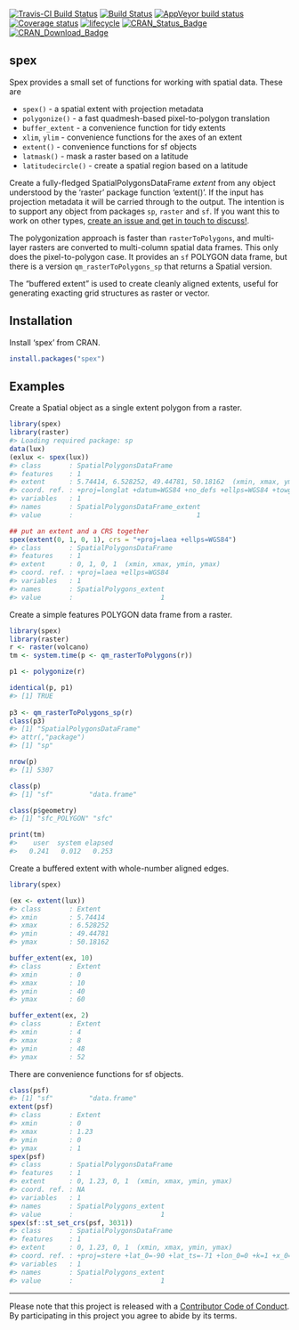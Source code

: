 
<!-- README.md is generated from README.Rmd. Please edit that file -->

<!-- badges: start -->

[![Travis-CI Build
Status](https://travis-ci.org/mdsumner/spex.svg?branch=master&env=BUILD_NAME=xenial_release&label=linux)](https://travis-ci.org/mdsumner/spex)
[![Build
Status](https://travis-ci.org/mdsumner/spex.svg?branch=master&env=BUILD_NAME=osx_release&label=osx)](https://travis-ci.org/mdsumner/spex)
[![AppVeyor build
status](https://ci.appveyor.com/api/projects/status/github/mdsumner/spex?branch=master&svg=true)](https://ci.appveyor.com/project/mdsumner/spex)
[![Coverage
status](https://codecov.io/gh/mdsumner/spex/branch/master/graph/badge.svg)](https://codecov.io/github/mdsumner/spex?branch=master)
[![lifecycle](https://img.shields.io/badge/lifecycle-stable-green.svg)](https://www.tidyverse.org/lifecycle/#stable)
[![CRAN\_Status\_Badge](http://www.r-pkg.org/badges/version/spex)](https://cran.r-project.org/package=spex)
[![CRAN\_Download\_Badge](http://cranlogs.r-pkg.org/badges/spex)](https://cran.r-project.org/package=spex)
<!-- badges: end -->

## spex

Spex provides a small set of functions for working with spatial data.
These are

  - `spex()` - a spatial extent with projection metadata
  - `polygonize()` - a fast quadmesh-based pixel-to-polygon translation
  - `buffer_extent` - a convenience function for tidy extents
  - `xlim`, `ylim` - convenience functions for the axes of an extent
  - `extent()` - convenience functions for sf objects
  - `latmask()` - mask a raster based on a latitude
  - `latitudecircle()` - create a spatial region based on a latitude

Create a fully-fledged SpatialPolygonsDataFrame *extent* from any object
understood by the ‘raster’ package function ‘extent()’. If the input has
projection metadata it will be carried through to the output. The
intention is to support any object from packages `sp`, `raster` and
`sf`. If you want this to work on other types, [create an issue and get
in touch to discuss\!](https://github.com/mdsumner/spex/issues).

The polygonization approach is faster than `rasterToPolygons`, and
multi-layer rasters are converted to multi-column spatial data frames.
This only does the pixel-to-polygon case. It provides an `sf` POLYGON
data frame, but there is a version `qm_rasterToPolygons_sp` that returns
a Spatial version.

The “buffered extent” is used to create cleanly aligned extents, useful
for generating exacting grid structures as raster or vector.

## Installation

Install ‘spex’ from CRAN.

``` r
install.packages("spex")
```

## Examples

Create a Spatial object as a single extent polygon from a raster.

``` r
library(spex)
library(raster)
#> Loading required package: sp
data(lux)
(exlux <- spex(lux))
#> class       : SpatialPolygonsDataFrame 
#> features    : 1 
#> extent      : 5.74414, 6.528252, 49.44781, 50.18162  (xmin, xmax, ymin, ymax)
#> coord. ref. : +proj=longlat +datum=WGS84 +no_defs +ellps=WGS84 +towgs84=0,0,0 
#> variables   : 1
#> names       : SpatialPolygonsDataFrame_extent 
#> value       :                               1

## put an extent and a CRS together
spex(extent(0, 1, 0, 1), crs = "+proj=laea +ellps=WGS84")
#> class       : SpatialPolygonsDataFrame 
#> features    : 1 
#> extent      : 0, 1, 0, 1  (xmin, xmax, ymin, ymax)
#> coord. ref. : +proj=laea +ellps=WGS84 
#> variables   : 1
#> names       : SpatialPolygons_extent 
#> value       :                      1
```

Create a simple features POLYGON data frame from a raster.

``` r
library(spex)
library(raster)
r <- raster(volcano)
tm <- system.time(p <- qm_rasterToPolygons(r))

p1 <- polygonize(r)

identical(p, p1)
#> [1] TRUE
 
p3 <- qm_rasterToPolygons_sp(r)
class(p3)
#> [1] "SpatialPolygonsDataFrame"
#> attr(,"package")
#> [1] "sp"

nrow(p)
#> [1] 5307

class(p)
#> [1] "sf"         "data.frame"

class(p$geometry)
#> [1] "sfc_POLYGON" "sfc"

print(tm)
#>    user  system elapsed 
#>   0.241   0.012   0.253
```

Create a buffered extent with whole-number aligned edges.

``` r
library(spex)

(ex <- extent(lux))
#> class       : Extent 
#> xmin        : 5.74414 
#> xmax        : 6.528252 
#> ymin        : 49.44781 
#> ymax        : 50.18162

buffer_extent(ex, 10)
#> class       : Extent 
#> xmin        : 0 
#> xmax        : 10 
#> ymin        : 40 
#> ymax        : 60

buffer_extent(ex, 2)
#> class       : Extent 
#> xmin        : 4 
#> xmax        : 8 
#> ymin        : 48 
#> ymax        : 52
```

There are convenience functions for sf objects.

``` r
class(psf)
#> [1] "sf"         "data.frame"
extent(psf)
#> class       : Extent 
#> xmin        : 0 
#> xmax        : 1.23 
#> ymin        : 0 
#> ymax        : 1
spex(psf)
#> class       : SpatialPolygonsDataFrame 
#> features    : 1 
#> extent      : 0, 1.23, 0, 1  (xmin, xmax, ymin, ymax)
#> coord. ref. : NA 
#> variables   : 1
#> names       : SpatialPolygons_extent 
#> value       :                      1
spex(sf::st_set_crs(psf, 3031))
#> class       : SpatialPolygonsDataFrame 
#> features    : 1 
#> extent      : 0, 1.23, 0, 1  (xmin, xmax, ymin, ymax)
#> coord. ref. : +proj=stere +lat_0=-90 +lat_ts=-71 +lon_0=0 +k=1 +x_0=0 +y_0=0 +datum=WGS84 +units=m +no_defs +ellps=WGS84 +towgs84=0,0,0 
#> variables   : 1
#> names       : SpatialPolygons_extent 
#> value       :                      1
```

-----

Please note that this project is released with a [Contributor Code of
Conduct](CONDUCT.md). By participating in this project you agree to
abide by its terms.
